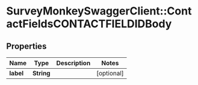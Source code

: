# SurveyMonkeySwaggerClient::ContactFieldsCONTACTFIELDIDBody

## Properties
Name | Type | Description | Notes
------------ | ------------- | ------------- | -------------
**label** | **String** |  | [optional] 

